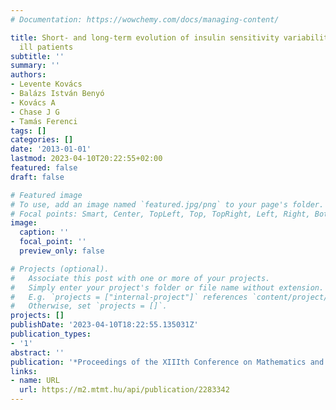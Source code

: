 ```yaml
---
# Documentation: https://wowchemy.com/docs/managing-content/

title: Short- and long-term evolution of insulin sensitivity variability in critically
  ill patients
subtitle: ''
summary: ''
authors:
- Levente Kovács
- Balázs István Benyó
- Kovács A
- Chase J G
- Tamás Ferenci
tags: []
categories: []
date: '2013-01-01'
lastmod: 2023-04-10T20:22:55+02:00
featured: false
draft: false

# Featured image
# To use, add an image named `featured.jpg/png` to your page's folder.
# Focal points: Smart, Center, TopLeft, Top, TopRight, Left, Right, BottomLeft, Bottom, BottomRight.
image:
  caption: ''
  focal_point: ''
  preview_only: false

# Projects (optional).
#   Associate this post with one or more of your projects.
#   Simply enter your project's folder or file name without extension.
#   E.g. `projects = ["internal-project"]` references `content/project/deep-learning/index.md`.
#   Otherwise, set `projects = []`.
projects: []
publishDate: '2023-04-10T18:22:55.135031Z'
publication_types:
- '1'
abstract: ''
publication: '*Proceedings of the XIIIth Conference on Mathematics and its Applications*'
links:
- name: URL
  url: https://m2.mtmt.hu/api/publication/2283342
---
```

